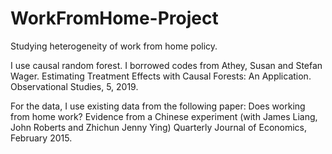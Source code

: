 # WorkFromHome-Project
Studying heterogeneity of work from home policy.

I use causal random forest. I borrowed codes from Athey, Susan and Stefan Wager. Estimating Treatment Effects with Causal Forests: An Application. Observational Studies, 5, 2019.

For the data, I use existing data from the following paper: Does working from home work? Evidence from a Chinese experiment (with James Liang, John Roberts and Zhichun Jenny Ying) Quarterly Journal of Economics, February 2015.
